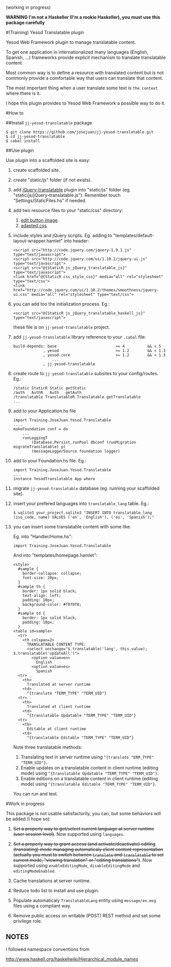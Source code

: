 (working in progress)

**WARNING I'm not a Haskeller (I'm a rookie Haskeller), you must use this package carefully**

#(Training) Yesod Translatable plugin

Yesod Web Framework plugin to manage translatable content.

To get one application in internationalized many languages (English, Spanish, ...) frameworks provide explicit mechanism to translate translatable content.

Most common way is to define a resource with translated content but is not commonly provide a comfortable way that users can translate that content.

The most important thing when a user translate some text is `the context` where there is it.

I hope this plugin provides to Yesod Web Framework a possible way to do it.

#How to

##Install `jj-yesod-translatable` package

    $ git clone https://github.com/josejuan/jj-yesod-translatable.git
    $ cd jj-yesod-translatable
    $ cabal install

##Use plugin

Use plugin into a scaffolded site is easy:

1.  create scaffolded site.

1.  create "static/js" folder (if not exists).

1.  add [jQuery-translatable](https://raw.github.com/josejuan/jQuery-translatable "jQuery-translatable") plugin into "static/js" folder (eg. "static/js/jQuery-translatable.js"). Remember touch "Settings/StaticFiles.hs" if needed.

1.  add two resource files to your "static/css" directory:
    1.  [edit button image](https://github.com/josejuan/jQuery-translatable/raw/master/css/edit.png "Edit button").
    1.  [adapted css](https://github.com/josejuan/jQuery-translatable/raw/master/css/style.css "Adapted css").

1.  include styles and jQuery scripts. Eg. adding to "templates/default-layout-wrapper.hamlet" into header:

        <script src="http://code.jquery.com/jquery-1.9.1.js" type="text/javascript">
        <script src="http://code.jquery.com/ui/1.10.2/jquery-ui.js" type="text/javascript">
        <script src="@{StaticR js_jQuery_translatable_js}" type="text/javascript">
        <link href="@{StaticR css_style_css}" media="all" rel="stylesheet" type="text/css">
        <link href="http://code.jquery.com/ui/1.10.2/themes/smoothness/jquery-ui.css" media="all" rel="stylesheet" type="text/css">

1.  you can add too the initialization process. Eg.:

        <script src="@{StaticR js_jQuery_translatable_haskell_js}" type="text/javascript">
    
    these file is on `jj-yesod-translatable` project.

1.  add `jj-yesod-translatable` library reference to your `.cabal` file:

        build-depends: base                          >= 4          && < 5
                     , yesod                         >= 1.2        && < 1.3
                     , yesod-core                    >= 1.2        && < 1.3
                         ...
                     , jj-yesod-translatable

1.  create route to `jj-yesod-translatable` subsites to your config/routes. Eg.:

        /static StaticR Static getStatic
        /auth   AuthR   Auth   getAuth
        /translatable TranslatableR Translatable getTranslatable
        ...

1.  add to your Application.hs file

        import Training.JoseJuan.Yesod.Translatable
        ....
        makeFoundation conf = do
            ...
            runLoggingT
                (Database.Persist.runPool dbconf (runMigration migrateTranslatable) p)
                (messageLoggerSource foundation logger)
    
1.  add to your Foundation.hs file. Eg.:

        import Training.JoseJuan.Yesod.Translatable
        ...
        instance YesodTranslatable App where

1.  migrate `jj-yesod-translatable` database (eg. running your scaffolded site).

1.  insert your prefered languages into `translatable_lang` table. Eg.:

        $ sqlite3 your_project.sqlite3 "INSERT INTO translatable_lang (iso_code, name) VALUES ('en', 'English'), ('es', 'Spanish');"

1.  you can insert some translatable content with some like.

    Eg. into "Handler/Home.hs":

        import Training.JoseJuan.Yesod.Translatable

    And into "templates/homepage.hamlet":

        <style>
          #sample {
            border-collapse: collapse;
            font-size: 20px;
          }
          #sample th {
            border: 1px solid black;
            text-align: left;
            padding: 10px;
            background-color: #f0f0f0;
          }
          #sample td {
            border: 1px solid black;
            padding: 10px;
          }
        <table id=sample>
          <tr>
            <th colspan=2>
              TRANSLATABLE CONTENT TYPE:
              <select onchange="$.translatable('lang', this.value); $.translatable('updateAll')">
                <option value=en>
                  English
                <option value=es>
                  Spanish
          <tr>
            <th>
              Translated at server runtime
            <td>
              ^{translate "TERM_TYPE" "TERM_UID"}
          <tr>
            <th>
              Translated at client runtime
            <td>
              ^{translatable Updatable "TERM_TYPE" "TERM_UID"}
          <tr>
            <th>
              Editable at client runtime
            <td>
              ^{translatable Editable "TERM_TYPE" "TERM_UID"}

    Note three translatable methods:
    
    1.  Translating text in server runtime using `^{translate "ERM_TYPE" "TERM_UID"}`.
    1.  Enable updates on a translatable content in client runtime (editing mode) using `^{translatable Updatable "TERM_TYPE" "TERM_UID"}`.
    1.  Enable editions on a translatable content in client runtime (editing mode) using `^{translatable Editable "TERM_TYPE" "TERM_UID"}`.

    You can run and test.

#Work in progress

This package is not usable satisfactorily, you can, but some behaviors will be added (I hope so):

1. <del>Set a properly way to get/select current language at server runtime (user session level)</del>. Now supported using `languages`.

1. <del>Set a properly way to grant access (and activate/deactivate) editing (translating) mode managing automaticaly client content representation (actually you must to switch between `translate` and `translatable` to set current mode, "viewing translation" or "editing translations")</del>. Now supported using `enableEditingMode`, `disableEditingMode` and `editingModeEnabled`.

1. Cache translations at server runtime.

1. Reduce todo list to install and use plugin.

1. Populate automaticaly `TranslatableLang` entity using `message/en.msg` files using a compliant way.

1. Remove public access on writable (POST) REST method and set some privilege role.
    
NOTES
-----

I followed namespace conventions from

  http://www.haskell.org/haskellwiki/Hierarchical_module_names


